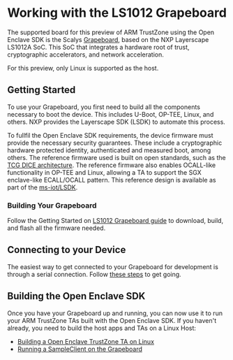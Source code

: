 Working with the LS1012 Grapeboard
=============
The supported board for this preview of ARM TrustZone using the Open Enclave SDK is the Scalys [Grapeboard](https://www.grapeboard.com/),
 based on the NXP Layerscape LS1012A SoC. This SoC that integrates a hardware root of trust, cryptographic accelerators, and network acceleration.

 For this preview, only Linux is supported as the host.

## Getting Started

To use your Grapeboard, you first need to build all the components necessary to boot the device.
This includes U-Boot, OP-TEE, Linux, and others. NXP provides the Layerscape SDK (LSDK) to automate this process.

To fullfil the Open Enclave SDK requirements, the device firmware must provide the necessary security guarantees.
These include a cryptographic hardware protected identity, authenticated and measured boot, among others.
The reference firmware used is built on open standards, such as the [TCG DICE architecture](https://trustedcomputinggroup.org/work-groups/dice-architectures/).
The reference firmware also enables OCALL-like functionality in OP-TEE and Linux, allowing a TA to support the SGX enclave-like ECALL/OCALL pattern.
This reference design is available as part of the [ms-iot/LSDK](https://github.com/ms-iot/lsdk). 

### Building Your Grapeboard
Follow the Getting Started on [LS1012 Grapeboard guide](https://github.com/ms-iot/lsdk/blob/master/docs/grapeboard.md#getting-started-on-ls1012-grapeboard) to download, build, and flash all the firmware needed.

## Connecting to your Device

The easiest way to get connected to your Grapeboard for development is through a serial connection.
Follow [these steps](https://github.com/ms-iot/lsdk/blob/master/docs/grapeboard.md#serial-terminal) to get going.

## Building the Open Enclave SDK

Once you have your Grapeboard up and running, you can now use it to run your ARM TrustZone TAs built with the Open Enclave SDK.
If you haven't already, you need to build the host apps and TAs on a Linux Host:

* [Building a Open Enclave TrustZone TA on Linux](linux_arm_dev.md)
* [Running a SampleClient on the Grapeboard](sample_sockets.md#grapeboard)
